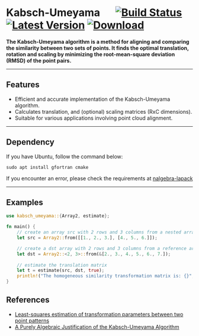# Kabsch-Umeyama &emsp; [![Build Status]][actions] [![Latest Version]][crates.io] [![Download]][crates.io]

[Build Status]: https://img.shields.io/github/actions/workflow/status/dat58/kabsch_umeyama/rust.yml?branch=main
[actions]: https://github.com/dat58/kabsch_umeyama/actions?query=branch%3Amain
[Latest Version]: https://img.shields.io/crates/v/kabsch_umeyama.svg
[crates.io]: https://crates.io/crates/kabsch_umeyama
[Download]: https://img.shields.io/crates/d/kabsch_umeyama.svg

**The Kabsch-Umeyama algorithm is a method for aligning and comparing the similarity between two sets of points. It finds the optimal translation, rotation and scaling by minimizing the root-mean-square deviation (RMSD) of the point pairs.**

---

## Features
- Efficient and accurate implementation of the Kabsch-Umeyama algorithm.
- Calculates translation, and (optional) scaling matrices (RxC dimensions).
- Suitable for various applications involving point cloud alignment.

---

## Dependency
If you have Ubuntu, follow the command below:
```shell
sudo apt install gfortran cmake
```
If you encounter an error, please check the requirements at [nalgebra-lapack](https://docs.rs/nalgebra-lapack/latest/nalgebra_lapack/)

---

## Examples
```rust
use kabsch_umeyama::{Array2, estimate};

fn main() {
    // create an array src with 2 rows and 3 columns from a nested array
    let src = Array2::from([[1., 2., 3.], [4., 5., 6.]]);

    // create a dst array with 2 rows and 3 columns from a reference array
    let dst = Array2::<2, 3>::from(&[2., 3., 4., 5., 6., 7.]);
    
    // estimate the translation matrix
    let t = estimate(src, dst, true);
    println!("The homogeneous similarity transformation matrix is: {}", t);
}
```

## References
- [Least-squares estimation of transformation parameters between two point patterns](https://web.stanford.edu/class/cs273/refs/umeyama.pdf)
- [A Purely Algebraic Justification of the Kabsch-Umeyama Algorithm](https://arxiv.org/pdf/1902.03138)